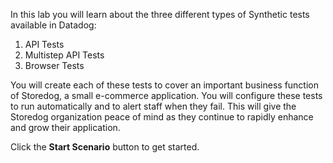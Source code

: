 In this lab you will learn about the three different types of Synthetic tests available in Datadog:

  1. API Tests
  2. Multistep API Tests
  3. Browser Tests

You will create each of these tests to cover an important business function of Storedog, a small e-commerce application. You will configure these tests to run automatically and to alert staff when they fail. This will give the Storedog organization peace of mind as they continue to rapidly enhance and grow their application. 

Click the **Start Scenario** button to get started.